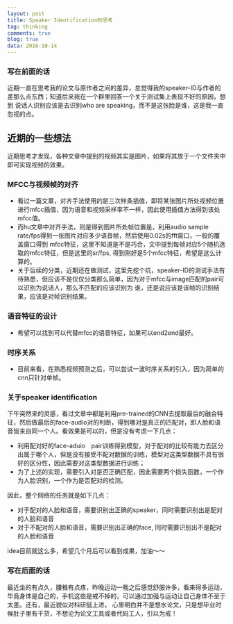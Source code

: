 ```yaml
---
layout: post
title: Speaker Identification的思考
tag: thinking
comments: true
blog: true
data: 2016-10-14
---  
```


### 写在前面的话　　

近期一直在思考我的论文与原作者之间的差异，总觉得我的speaker-ID与作者的差那么点东西；知道后来我在一个群里回答一个关于测试集上表现不好的原因，想到
说话人识别应该是去识别who are speaking，而不是这张脸是谁，这是我一直忽视的点。　　

## 近期的一些想法　　

近期思考才发现，各种文章中提到的视频其实是图片，如果将其放于一个文件夹中即可实现视频的效果。　　

### MFCC与视频帧的对齐　　

* 看过一篇文章，对齐手法使用的是三次样条插值，即将某张图片所处视频位置进行mfcc插值，因为语音和视频采样率不一样，因此使用插值方法得到该处mfcc值。  
* 而hu文章中对齐手法，则是得到图片所处帧位置是，利用audio sample rate/fps得到一张图片对应多少语音帧，然后使用0.02s的fft窗口，一般的覆盖窗口得到
mfcc特征，这里不知道是不是巧合，文中提到每帧对应5个随机选取的mfcc特征，但是这里的sr/fps, 得到刚好是5个mfcc特征，希望是这么计算的。　　
* 关于后续的分类，近期还在做测试，这里先挖个坑，speaker-ID的测试手法有待熟悉，但应该不是仅仅分类那么简单，因为对于mfcc与image匹配的pair可以识别为说话人，那么不匹配的应该识别为
谁，还是说应该是该帧的识别结果，应该是对帧识别结果。　　

### 语音特征的设计　　

* 希望可以找到可以代替mfcc的语音特征，如果可以end2end最好。　　


### 时序关系　　

* 目前来看，在熟悉视频预测之后，可以尝试一波时序关系的引入，因为简单的cnn只针对单帧。　　

### 关于speaker identification  

下午突然来的灵感，看过文章中都是利用pre-trained的CNN去提取最后的融合特征，然后做最后的face-audio对的判断，得到哪对是真正的匹配对，即人脸和语音皆来自同一个人。看效果是可以的，但是没有考虑一下几点：  

* 利用配对好的face-aduio　pair训练得到模型，对于配对的比较有能力去区分出属于哪个人，但是没有接受不配对数据的训练，模型对这类型数据不具有很好的区分性，因此需要对这类型数据进行训练；  
* 为了上述的实现，需要引入对是否正确匹配，因此需要两个损失函数，一个作为人脸识别，一个作为是否配对的检测。　　

因此，整个网络的任务就是如下几点：　　

* 对于配对的人脸和语音，需要识别出正确的speaker，同时需要识别出是配对的人脸和语音
* 对于不配对的人脸和语音，需要识别出正确的face, 同时需要识别出不是配对的人脸和语音

idea目前就这么多，希望几个月后可以看到成果，加油～～

### 写在后面的话　　

最近坐的有点久，腰椎有点疼，昨晚运动一晚之后感觉舒服许多，看来得多运动，毕竟身体是自己的，手机这些是戒不掉的，可以通过加强与运动让自己身体不至于太差。还有，最近貌似对科研挺上进，
心里明白并不是想水论文，只是想毕业时候肚子里有干货，不想沦为论文工具或者代码工人，引以为戒！
